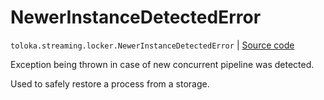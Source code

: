 # NewerInstanceDetectedError
`toloka.streaming.locker.NewerInstanceDetectedError` | [Source code](https://github.com/Toloka/toloka-kit/blob/v1.2.1/src/streaming/locker.py#L24)

Exception being thrown in case of new concurrent pipeline was detected.


Used to safely restore a process from a storage.

